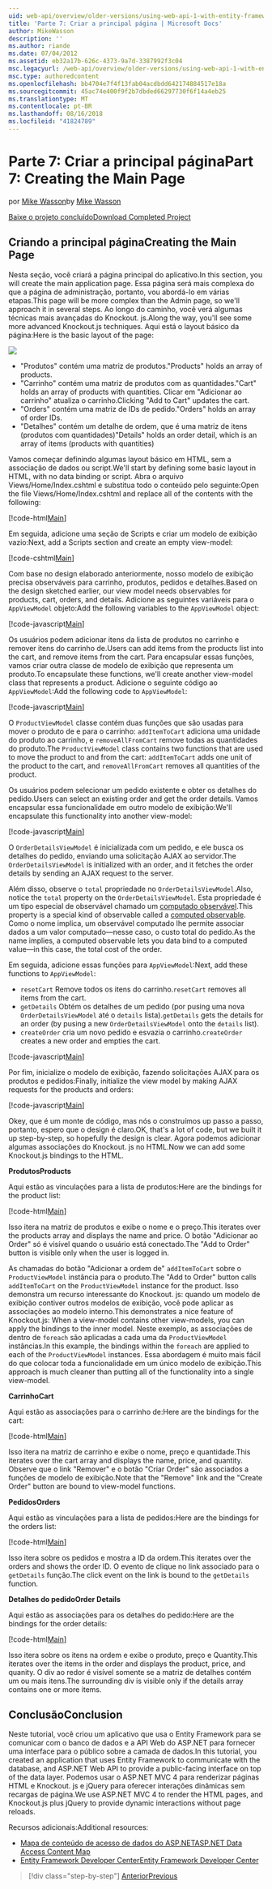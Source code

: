 ```yaml
---
uid: web-api/overview/older-versions/using-web-api-1-with-entity-framework-5/using-web-api-with-entity-framework-part-7
title: 'Parte 7: Criar a principal página | Microsoft Docs'
author: MikeWasson
description: ''
ms.author: riande
ms.date: 07/04/2012
ms.assetid: eb32a17b-626c-4373-9a7d-3387992f3c04
msc.legacyurl: /web-api/overview/older-versions/using-web-api-1-with-entity-framework-5/using-web-api-with-entity-framework-part-7
msc.type: authoredcontent
ms.openlocfilehash: bb4704e7f4f13fab04acdbdd642174884517e18a
ms.sourcegitcommit: 45ac74e400f9f2b7dbded66297730f6f14a4eb25
ms.translationtype: MT
ms.contentlocale: pt-BR
ms.lasthandoff: 08/16/2018
ms.locfileid: "41824789"
---
```

<a name="part-7-creating-the-main-page"></a><span data-ttu-id="116e3-102">Parte 7: Criar a principal página</span><span class="sxs-lookup"><span data-stu-id="116e3-102">Part 7: Creating the Main Page</span></span>
====================
<span data-ttu-id="116e3-103">por [Mike Wasson](https://github.com/MikeWasson)</span><span class="sxs-lookup"><span data-stu-id="116e3-103">by [Mike Wasson](https://github.com/MikeWasson)</span></span>

[<span data-ttu-id="116e3-104">Baixe o projeto concluído</span><span class="sxs-lookup"><span data-stu-id="116e3-104">Download Completed Project</span></span>](http://code.msdn.microsoft.com/ASP-NET-Web-API-with-afa30545)

## <a name="creating-the-main-page"></a><span data-ttu-id="116e3-105">Criando a principal página</span><span class="sxs-lookup"><span data-stu-id="116e3-105">Creating the Main Page</span></span>

<span data-ttu-id="116e3-106">Nesta seção, você criará a página principal do aplicativo.</span><span class="sxs-lookup"><span data-stu-id="116e3-106">In this section, you will create the main application page.</span></span> <span data-ttu-id="116e3-107">Essa página será mais complexa do que a página de administração, portanto, vou abordá-lo em várias etapas.</span><span class="sxs-lookup"><span data-stu-id="116e3-107">This page will be more complex than the Admin page, so we'll approach it in several steps.</span></span> <span data-ttu-id="116e3-108">Ao longo do caminho, você verá algumas técnicas mais avançadas do Knockout. js.</span><span class="sxs-lookup"><span data-stu-id="116e3-108">Along the way, you'll see some more advanced Knockout.js techniques.</span></span> <span data-ttu-id="116e3-109">Aqui está o layout básico da página:</span><span class="sxs-lookup"><span data-stu-id="116e3-109">Here is the basic layout of the page:</span></span>

![](using-web-api-with-entity-framework-part-7/_static/image1.png)

- <span data-ttu-id="116e3-110">"Produtos" contém uma matriz de produtos.</span><span class="sxs-lookup"><span data-stu-id="116e3-110">"Products" holds an array of products.</span></span>
- <span data-ttu-id="116e3-111">"Carrinho" contém uma matriz de produtos com as quantidades.</span><span class="sxs-lookup"><span data-stu-id="116e3-111">"Cart" holds an array of products with quantities.</span></span> <span data-ttu-id="116e3-112">Clicar em "Adicionar ao carrinho" atualiza o carrinho.</span><span class="sxs-lookup"><span data-stu-id="116e3-112">Clicking "Add to Cart" updates the cart.</span></span>
- <span data-ttu-id="116e3-113">"Orders" contém uma matriz de IDs de pedido.</span><span class="sxs-lookup"><span data-stu-id="116e3-113">"Orders" holds an array of order IDs.</span></span>
- <span data-ttu-id="116e3-114">"Detalhes" contém um detalhe de ordem, que é uma matriz de itens (produtos com quantidades)</span><span class="sxs-lookup"><span data-stu-id="116e3-114">"Details" holds an order detail, which is an array of items (products with quantities)</span></span>

<span data-ttu-id="116e3-115">Vamos começar definindo algumas layout básico em HTML, sem a associação de dados ou script.</span><span class="sxs-lookup"><span data-stu-id="116e3-115">We'll start by defining some basic layout in HTML, with no data binding or script.</span></span> <span data-ttu-id="116e3-116">Abra o arquivo Views/Home/Index.cshtml e substitua todo o conteúdo pelo seguinte:</span><span class="sxs-lookup"><span data-stu-id="116e3-116">Open the file Views/Home/Index.cshtml and replace all of the contents with the following:</span></span>

[!code-html[Main](using-web-api-with-entity-framework-part-7/samples/sample1.html)]

<span data-ttu-id="116e3-117">Em seguida, adicione uma seção de Scripts e criar um modelo de exibição vazio:</span><span class="sxs-lookup"><span data-stu-id="116e3-117">Next, add a Scripts section and create an empty view-model:</span></span>

[!code-cshtml[Main](using-web-api-with-entity-framework-part-7/samples/sample2.cshtml)]

<span data-ttu-id="116e3-118">Com base no design elaborado anteriormente, nosso modelo de exibição precisa observáveis para carrinho, produtos, pedidos e detalhes.</span><span class="sxs-lookup"><span data-stu-id="116e3-118">Based on the design sketched earlier, our view model needs observables for products, cart, orders, and details.</span></span> <span data-ttu-id="116e3-119">Adicione as seguintes variáveis para o `AppViewModel` objeto:</span><span class="sxs-lookup"><span data-stu-id="116e3-119">Add the following variables to the `AppViewModel` object:</span></span>

[!code-javascript[Main](using-web-api-with-entity-framework-part-7/samples/sample3.js)]

<span data-ttu-id="116e3-120">Os usuários podem adicionar itens da lista de produtos no carrinho e remover itens do carrinho de.</span><span class="sxs-lookup"><span data-stu-id="116e3-120">Users can add items from the products list into the cart, and remove items from the cart.</span></span> <span data-ttu-id="116e3-121">Para encapsular essas funções, vamos criar outra classe de modelo de exibição que representa um produto.</span><span class="sxs-lookup"><span data-stu-id="116e3-121">To encapsulate these functions, we'll create another view-model class that represents a product.</span></span> <span data-ttu-id="116e3-122">Adicione o seguinte código ao `AppViewModel`:</span><span class="sxs-lookup"><span data-stu-id="116e3-122">Add the following code to `AppViewModel`:</span></span>

[!code-javascript[Main](using-web-api-with-entity-framework-part-7/samples/sample4.js?highlight=4)]

<span data-ttu-id="116e3-123">O `ProductViewModel` classe contém duas funções que são usadas para mover o produto de e para o carrinho: `addItemToCart` adiciona uma unidade do produto ao carrinho, e `removeAllFromCart` remove todas as quantidades do produto.</span><span class="sxs-lookup"><span data-stu-id="116e3-123">The `ProductViewModel` class contains two functions that are used to move the product to and from the cart: `addItemToCart` adds one unit of the product to the cart, and `removeAllFromCart` removes all quantities of the product.</span></span>

<span data-ttu-id="116e3-124">Os usuários podem selecionar um pedido existente e obter os detalhes do pedido.</span><span class="sxs-lookup"><span data-stu-id="116e3-124">Users can select an existing order and get the order details.</span></span> <span data-ttu-id="116e3-125">Vamos encapsular essa funcionalidade em outro modelo de exibição:</span><span class="sxs-lookup"><span data-stu-id="116e3-125">We'll encapsulate this functionality into another view-model:</span></span>

[!code-javascript[Main](using-web-api-with-entity-framework-part-7/samples/sample5.js?highlight=4)]

<span data-ttu-id="116e3-126">O `OrderDetailsViewModel` é inicializada com um pedido, e ele busca os detalhes do pedido, enviando uma solicitação AJAX ao servidor.</span><span class="sxs-lookup"><span data-stu-id="116e3-126">The `OrderDetailsViewModel` is initialized with an order, and it fetches the order details by sending an AJAX request to the server.</span></span>

<span data-ttu-id="116e3-127">Além disso, observe o `total` propriedade no `OrderDetailsViewModel`.</span><span class="sxs-lookup"><span data-stu-id="116e3-127">Also, notice the `total` property on the `OrderDetailsViewModel`.</span></span> <span data-ttu-id="116e3-128">Esta propriedade é um tipo especial de observável chamado um [computado observável](http://knockoutjs.com/documentation/computedObservables.html).</span><span class="sxs-lookup"><span data-stu-id="116e3-128">This property is a special kind of observable called a [computed observable](http://knockoutjs.com/documentation/computedObservables.html).</span></span> <span data-ttu-id="116e3-129">Como o nome implica, um observável computado lhe permite associar dados a um valor computado&#8212;nesse caso, o custo total do pedido.</span><span class="sxs-lookup"><span data-stu-id="116e3-129">As the name implies, a computed observable lets you data bind to a computed value&#8212;in this case, the total cost of the order.</span></span>

<span data-ttu-id="116e3-130">Em seguida, adicione essas funções para `AppViewModel`:</span><span class="sxs-lookup"><span data-stu-id="116e3-130">Next, add these functions to `AppViewModel`:</span></span>

- <span data-ttu-id="116e3-131">`resetCart` Remove todos os itens do carrinho.</span><span class="sxs-lookup"><span data-stu-id="116e3-131">`resetCart` removes all items from the cart.</span></span>
- <span data-ttu-id="116e3-132">`getDetails` Obtém os detalhes de um pedido (por pusing uma nova `OrderDetailsViewModel` até o `details` lista).</span><span class="sxs-lookup"><span data-stu-id="116e3-132">`getDetails` gets the details for an order (by pusing a new `OrderDetailsViewModel` onto the `details` list).</span></span>
- <span data-ttu-id="116e3-133">`createOrder` cria um novo pedido e esvazia o carrinho.</span><span class="sxs-lookup"><span data-stu-id="116e3-133">`createOrder` creates a new order and empties the cart.</span></span>


[!code-javascript[Main](using-web-api-with-entity-framework-part-7/samples/sample6.js?highlight=4)]

<span data-ttu-id="116e3-134">Por fim, inicialize o modelo de exibição, fazendo solicitações AJAX para os produtos e pedidos:</span><span class="sxs-lookup"><span data-stu-id="116e3-134">Finally, initialize the view model by making AJAX requests for the products and orders:</span></span>

[!code-javascript[Main](using-web-api-with-entity-framework-part-7/samples/sample7.js)]

<span data-ttu-id="116e3-135">Okey, que é um monte de código, mas nós o construímos up passo a passo, portanto, espero que o design é claro.</span><span class="sxs-lookup"><span data-stu-id="116e3-135">OK, that's a lot of code, but we built it up step-by-step, so hopefully the design is clear.</span></span> <span data-ttu-id="116e3-136">Agora podemos adicionar algumas associações do Knockout. js no HTML.</span><span class="sxs-lookup"><span data-stu-id="116e3-136">Now we can add some Knockout.js bindings to the HTML.</span></span>

<span data-ttu-id="116e3-137">**Produtos**</span><span class="sxs-lookup"><span data-stu-id="116e3-137">**Products**</span></span>

<span data-ttu-id="116e3-138">Aqui estão as vinculações para a lista de produtos:</span><span class="sxs-lookup"><span data-stu-id="116e3-138">Here are the bindings for the product list:</span></span>

[!code-html[Main](using-web-api-with-entity-framework-part-7/samples/sample8.html)]

<span data-ttu-id="116e3-139">Isso itera na matriz de produtos e exibe o nome e o preço.</span><span class="sxs-lookup"><span data-stu-id="116e3-139">This iterates over the products array and displays the name and price.</span></span> <span data-ttu-id="116e3-140">O botão "Adicionar ao Order" só é visível quando o usuário está conectado.</span><span class="sxs-lookup"><span data-stu-id="116e3-140">The "Add to Order" button is visible only when the user is logged in.</span></span>

<span data-ttu-id="116e3-141">As chamadas do botão "Adicionar a ordem de" `addItemToCart` sobre o `ProductViewModel` instância para o produto.</span><span class="sxs-lookup"><span data-stu-id="116e3-141">The "Add to Order" button calls `addItemToCart` on the `ProductViewModel` instance for the product.</span></span> <span data-ttu-id="116e3-142">Isso demonstra um recurso interessante do Knockout. js: quando um modelo de exibição contiver outros modelos de exibição, você pode aplicar as associações ao modelo interno.</span><span class="sxs-lookup"><span data-stu-id="116e3-142">This demonstrates a nice feature of Knockout.js: When a view-model contains other view-models, you can apply the bindings to the inner model.</span></span> <span data-ttu-id="116e3-143">Neste exemplo, as associações de dentro de `foreach` são aplicadas a cada uma da `ProductViewModel` instâncias.</span><span class="sxs-lookup"><span data-stu-id="116e3-143">In this example, the bindings within the `foreach` are applied to each of the `ProductViewModel` instances.</span></span> <span data-ttu-id="116e3-144">Essa abordagem é muito mais fácil do que colocar toda a funcionalidade em um único modelo de exibição.</span><span class="sxs-lookup"><span data-stu-id="116e3-144">This approach is much cleaner than putting all of the functionality into a single view-model.</span></span>

<span data-ttu-id="116e3-145">**Carrinho**</span><span class="sxs-lookup"><span data-stu-id="116e3-145">**Cart**</span></span>

<span data-ttu-id="116e3-146">Aqui estão as associações para o carrinho de:</span><span class="sxs-lookup"><span data-stu-id="116e3-146">Here are the bindings for the cart:</span></span>

[!code-html[Main](using-web-api-with-entity-framework-part-7/samples/sample9.html)]

<span data-ttu-id="116e3-147">Isso itera na matriz de carrinho e exibe o nome, preço e quantidade.</span><span class="sxs-lookup"><span data-stu-id="116e3-147">This iterates over the cart array and displays the name, price, and quantity.</span></span> <span data-ttu-id="116e3-148">Observe que o link "Remover" e o botão "Criar Order" são associados a funções de modelo de exibição.</span><span class="sxs-lookup"><span data-stu-id="116e3-148">Note that the "Remove" link and the "Create Order" button are bound to view-model functions.</span></span>

<span data-ttu-id="116e3-149">**Pedidos**</span><span class="sxs-lookup"><span data-stu-id="116e3-149">**Orders**</span></span>

<span data-ttu-id="116e3-150">Aqui estão as vinculações para a lista de pedidos:</span><span class="sxs-lookup"><span data-stu-id="116e3-150">Here are the bindings for the orders list:</span></span>

[!code-html[Main](using-web-api-with-entity-framework-part-7/samples/sample10.html)]

<span data-ttu-id="116e3-151">Isso itera sobre os pedidos e mostra a ID da ordem.</span><span class="sxs-lookup"><span data-stu-id="116e3-151">This iterates over the orders and shows the order ID.</span></span> <span data-ttu-id="116e3-152">O evento de clique no link associado para o `getDetails` função.</span><span class="sxs-lookup"><span data-stu-id="116e3-152">The click event on the link is bound to the `getDetails` function.</span></span>

<span data-ttu-id="116e3-153">**Detalhes do pedido**</span><span class="sxs-lookup"><span data-stu-id="116e3-153">**Order Details**</span></span>

<span data-ttu-id="116e3-154">Aqui estão as associações para os detalhes do pedido:</span><span class="sxs-lookup"><span data-stu-id="116e3-154">Here are the bindings for the order details:</span></span>

[!code-html[Main](using-web-api-with-entity-framework-part-7/samples/sample11.html)]

<span data-ttu-id="116e3-155">Isso itera sobre os itens na ordem e exibe o produto, preço e Quantity.</span><span class="sxs-lookup"><span data-stu-id="116e3-155">This iterates over the items in the order and displays the product, price, and quanity.</span></span> <span data-ttu-id="116e3-156">O div ao redor é visível somente se a matriz de detalhes contém um ou mais itens.</span><span class="sxs-lookup"><span data-stu-id="116e3-156">The surrounding div is visible only if the details array contains one or more items.</span></span>

## <a name="conclusion"></a><span data-ttu-id="116e3-157">Conclusão</span><span class="sxs-lookup"><span data-stu-id="116e3-157">Conclusion</span></span>

<span data-ttu-id="116e3-158">Neste tutorial, você criou um aplicativo que usa o Entity Framework para se comunicar com o banco de dados e a API Web do ASP.NET para fornecer uma interface para o público sobre a camada de dados.</span><span class="sxs-lookup"><span data-stu-id="116e3-158">In this tutorial, you created an application that uses Entity Framework to communicate with the database, and ASP.NET Web API to provide a public-facing interface on top of the data layer.</span></span> <span data-ttu-id="116e3-159">Podemos usar o ASP.NET MVC 4 para renderizar páginas HTML e Knockout. js e jQuery para oferecer interações dinâmicas sem recargas de página.</span><span class="sxs-lookup"><span data-stu-id="116e3-159">We use ASP.NET MVC 4 to render the HTML pages, and Knockout.js plus jQuery to provide dynamic interactions without page reloads.</span></span>

<span data-ttu-id="116e3-160">Recursos adicionais:</span><span class="sxs-lookup"><span data-stu-id="116e3-160">Additional resources:</span></span>

- [<span data-ttu-id="116e3-161">Mapa de conteúdo de acesso de dados do ASP.NET</span><span class="sxs-lookup"><span data-stu-id="116e3-161">ASP.NET Data Access Content Map</span></span>](https://msdn.microsoft.com/library/6759sth4.aspx)
- [<span data-ttu-id="116e3-162">Entity Framework Developer Center</span><span class="sxs-lookup"><span data-stu-id="116e3-162">Entity Framework Developer Center</span></span>](https://msdn.microsoft.com/data/ef)

> [!div class="step-by-step"]
> [<span data-ttu-id="116e3-163">Anterior</span><span class="sxs-lookup"><span data-stu-id="116e3-163">Previous</span></span>](using-web-api-with-entity-framework-part-6.md)
